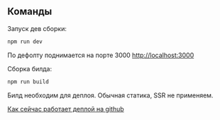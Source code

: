 ## Команды

Запуск дев сборки:

```bash
npm run dev
```

По дефолту поднимается на порте 3000 [http://localhost:3000](http://localhost:3000)

Сборка билда:

```bash
npm run build
```

Билд необходим для деплоя. Обычная статика, SSR не применяем.

[Как сейчас работает деплой на github](https://dev.to/donis3/deploying-a-nextjs-14-application-to-github-pages-using-static-export-36hm)
